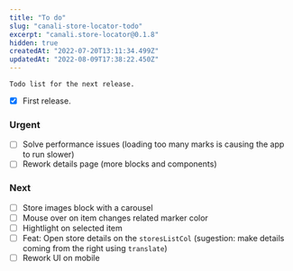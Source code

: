 ```yaml
---
title: "To do"
slug: "canali-store-locator-todo"
excerpt: "canali.store-locator@0.1.8"
hidden: true
createdAt: "2022-07-20T13:11:34.499Z"
updatedAt: "2022-08-09T17:38:22.450Z"
---
```

`Todo list for the next release.`

- [x] First release.

### Urgent

- [ ] Solve performance issues (loading too many marks is causing the app to run slower)
- [ ] Rework details page (more blocks and components)

### Next

- [ ] Store images block with a carousel
- [ ] Mouse over on item changes related marker color
- [ ] Hightlight on selected item
- [ ] Feat: Open store details on the `storesListCol` (sugestion: make details coming from the right using `translate`)
- [ ] Rework UI on mobile